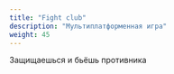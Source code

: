 ```yaml
---
title: "Fight club"
description: "Мультиплатформенная игра"
weight: 45
---
```


Защищаешься и бьёшь противника
